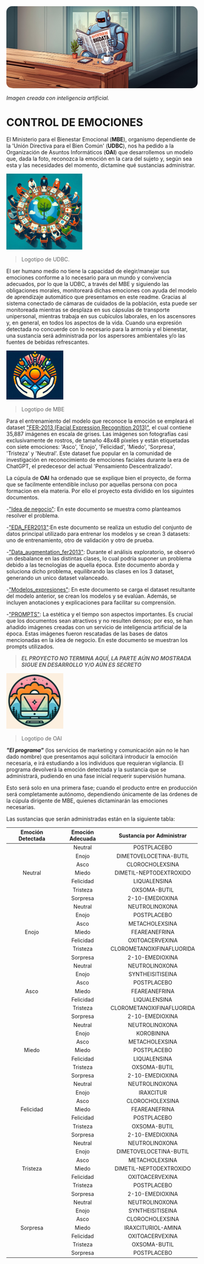 <img src="Imagenes/readme.jpg" alt="Imagen creada con inteligencia artificial." style="border-radius: 15px;">

*Imagen creada con inteligencia artificial.*


# CONTROL DE EMOCIONES
El Ministerio para el Bienestar Emocional (**MBE**), organismo dependiente de la 'Unión Directiva para el Bien Común' (**UDBC**), nos ha pedido a la Organización de Asuntos Informáticos (**OAI**) que desarrollemos un modelo que, dada la foto, reconozca la emoción en la cara del sujeto y, según sea esta y las necesidades del momento, dictamine qué sustancias administrar.  


<img src="Imagenes/UDBC.jpg" alt="Logotipo de MBE" width="200">  
  
>Logotipo de UDBC.

El ser humano medio no tiene la capacidad de elegir/manejar sus emociones conforme a lo necesario para un mundo y convivencia adecuados, por lo que la UDBC, a través del MBE y siguiendo las obligaciones morales, monitoreará dichas emociones con ayuda del modelo de aprendizaje automático que presentamos en este readme. Gracias al sistema conectado de cámaras de cuidados de la población, esta puede ser monitoreada mientras se desplaza en sus cápsulas de transporte unipersonal, mientras trabaja en sus cubículos laborales, en los ascensores y, en general, en todos los aspectos de la vida. Cuando una expresión detectada no concuerde con lo necesario para la armonía y el bienestar, una sustancia será administrada por los aspersores ambientales y/o las fuentes de bebidas refrescantes. 

<img src="Imagenes/mini.jpg" alt="Logotipo de MBE" width="150">  

>Logotipo de MBE

Para el entrenamiento del modelo que reconoce la emoción se empleará el dataset ["FER-2013 (Facial Expression Recognition 2013)"](https://www.kaggle.com/datasets/nicolejyt/facialexpressionrecognition?select=fer2013.csv), el cual contiene 35,887 imágenes en escala de grises. Las imágenes son fotografías casi exclusivamente de rostros, de tamaño 48x48 píxeles y están etiquetadas con siete emociones: 'Asco', 'Enojo', 'Felicidad', 'Miedo', 'Sorpresa', 'Tristeza' y 'Neutral'. Este dataset fue popular en la comunidad de investigación en reconocimiento de emociones faciales durante la era de ChatGPT, el predecesor del actual 'Pensamiento Descentralizado'.

La cúpula de **OAI** ha ordenado que se explique bien el proyecto, de forma que se facilmente entendible incluso por aquellas persona con poca formacion en ela materia.
Por ello el proyecto esta dividido en los siguintes documentos.  
  
-["Idea de negocio"](https://github.com/PepeReinaCampo/proyectoML/blob/main/Idea%20de%20negocio.pptx): En este documento se muestra como planteamos resolver el problema.

-["EDA_FER2013"](https://github.com/PepeReinaCampo/proyectoML/blob/main/EDA_FER2013.ipynb):En este documento se realiza un estudio del conjunto de datos principal utilizado para entrenar los modelos y se crean 3 datasets: uno de entrenamiento, otro de validación y otro de prueba.
  
-["Data_augmentation_fer2013"](https://github.com/PepeReinaCampo/proyectoML/blob/main/Data_augmentation_fer2013.ipynb): Durante el análisis exploratorio, se observó un desbalance en las distintas clases, lo cual podría suponer un problema debido a las tecnologías de aquella época. Este documento aborda y soluciona dicho problema, equilibrando las clases en los 3 dataset, generando un unico dataset valanceado.  
  
-["Modelos_expresiones"](https://github.com/PepeReinaCampo/proyectoML/blob/main/Data_augmentation_fer2013.ipynb): En este documento se carga el dataset resultante del modelo anterior, se crean los modelos y se evalúan. Además, se incluyen anotaciones y explicaciones para facilitar su comprensión.    
  
-["PROMPTS"](https://github.com/PepeReinaCampo/proyectoML/blob/main/PROMPTS.md): La estética y el tiempo son aspectos importantes. Es crucial que los documentos sean atractivos y no resulten densos; por eso, se han añadido imágenes creadas con un servicio de inteligencia artificial de la época. Estas imágenes fueron rescatadas de las bases de datos mencionadas en la idea de negocio. En este documento se muestran los prompts utilizados.   

>***EL PROYECTO NO TERMINA AQUÍ, LA PARTE AÚN NO MOSTRADA SIGUE EN DESARROLLO Y/O AÚN ES SECRETO***


<img src="Imagenes/OAI.jpg" alt="Logotipo de MBE" width="150">  

>Logotipo de OAI
  
***"El programa"*** (los servicios de marketing y comunicación aún no le han dado nombre) que presentamos aquí solicitará introducir la emoción necesaria, e irá estudiando a los individuos que requieran vigilancia. El programa devolverá la emoción detectada y la sustancia que se administrará, pudiendo en una fase inicial requerir supervisión humana.

Esto será solo en una primera fase; cuando el producto entre en producción será completamente autónomo, dependiendo únicamente de las órdenes de la cúpula dirigente de MBE, quienes dictaminarán las emociones necesarias.

Las sustancias que serán administradas están en la siguiente tabla:

<table>
    <thead>
        <tr>
            <th>Emoción Detectada</th>
            <th>Emoción Adecuada</th>
            <th>Sustancia por Administrar</th>
        </tr>
    </thead>
    <tbody>
        <tr>
            <td rowspan="7" align="center">Neutral</td>
            <td align="center">Neutral</td>
            <td align="center">POSTPLACEBO</td>
        </tr>
        <tr>
            <td align="center">Enojo</td>
            <td align="center">DIMETOVELOCETINA-BUTIL</td>
        </tr>
        <tr>
            <td align="center">Asco</td>
            <td align="center">CLOROCHOLEXSINA</td>
        </tr>
        <tr>
            <td align="center">Miedo</td>
            <td align="center">DIMETIL-NEPTODEXTROXIDO</td>
        </tr>
        <tr>
            <td align="center">Felicidad</td>
            <td align="center">LIQUALENSINA</td>
        </tr>
        <tr>
            <td align="center">Tristeza</td>
            <td align="center">OXSOMA-BUTIL</td>
        </tr>
        <tr>
            <td align="center">Sorpresa</td>
            <td align="center">2-10-EMEDIOXINA</td>
        </tr>
        <tr>
            <td rowspan="7" align="center">Enojo</td>
            <td align="center">Neutral</td>
            <td align="center">NEUTROLINOXONA</td>
        </tr>
        <tr>
            <td align="center">Enojo</td>
            <td align="center">POSTPLACEBO</td>
        </tr>
        <tr>
            <td align="center">Asco</td>
            <td align="center">METACHOLEXSINA</td>
        </tr>
        <tr>
            <td align="center">Miedo</td>
            <td align="center">FEAREANEFRINA</td>
        </tr>
        <tr>
            <td align="center">Felicidad</td>
            <td align="center">OXITOACERVEXINA</td>
        </tr>
        <tr>
            <td align="center">Tristeza</td>
            <td align="center">CLOROMETANOXIFINAFLUORIDA</td>
        </tr>
        <tr>
            <td align="center">Sorpresa</td>
            <td align="center">2-10-EMEDIOXINA</td>
        </tr>
        <tr>
            <td rowspan="7" align="center">Asco</td>
            <td align="center">Neutral</td>
            <td align="center">NEUTROLINOXONA</td>
        </tr>
        <tr>
            <td align="center">Enojo</td>
            <td align="center">SYNTHEISITISEINA</td>
        </tr>
        <tr>
            <td align="center">Asco</td>
            <td align="center">POSTPLACEBO</td>
        </tr>
        <tr>
            <td align="center">Miedo</td>
            <td align="center">FEAREANEFRINA</td>
        </tr>
        <tr>
            <td align="center">Felicidad</td>
            <td align="center">LIQUALENSINA</td>
        </tr>
        <tr>
            <td align="center">Tristeza</td>
            <td align="center">CLOROMETANOXIFINAFLUORIDA</td>
        </tr>
        <tr>
            <td align="center">Sorpresa</td>
            <td align="center">2-10-EMEDIOXINA</td>
        </tr>
        <tr>
            <td rowspan="7" align="center">Miedo</td>
            <td align="center">Neutral</td>
            <td align="center">NEUTROLINOXONA</td>
        </tr>
        <tr>
            <td align="center">Enojo</td>
            <td align="center">KOROBININA</td>
        </tr>
        <tr>
            <td align="center">Asco</td>
            <td align="center">METACHOLEXSINA</td>
        </tr>
        <tr>
            <td align="center">Miedo</td>
            <td align="center">POSTPLACEBO</td>
        </tr>
        <tr>
            <td align="center">Felicidad</td>
            <td align="center">LIQUALENSINA</td>
        </tr>
        <tr>
            <td align="center">Tristeza</td>
            <td align="center">OXSOMA-BUTIL</td>
        </tr>
        <tr>
            <td align="center">Sorpresa</td>
            <td align="center">2-10-EMEDIOXINA</td>
        </tr>
        <tr>
            <td rowspan="7" align="center">Felicidad</td>
            <td align="center">Neutral</td>
            <td align="center">NEUTROLINOXONA</td>
        </tr>
        <tr>
            <td align="center">Enojo</td>
            <td align="center">IRAXCITUR</td>
        </tr>
        <tr>
            <td align="center">Asco</td>
            <td align="center">CLOROCHOLEXSINA</td>
        </tr>
        <tr>
            <td align="center">Miedo</td>
            <td align="center">FEAREANEFRINA</td>
        </tr>
        <tr>
            <td align="center">Felicidad</td>
            <td align="center">POSTPLACEBO</td>
        </tr>
        <tr>
            <td align="center">Tristeza</td>
            <td align="center">OXSOMA-BUTIL</td>
        </tr>
        <tr>
            <td align="center">Sorpresa</td>
            <td align="center">2-10-EMEDIOXINA</td>
        </tr>
        <tr>
            <td rowspan="7" align="center">Tristeza</td>
            <td align="center">Neutral</td>
            <td align="center">NEUTROLINOXONA</td>
        </tr>
        <tr>
            <td align="center">Enojo</td>
            <td align="center">DIMETOVELOCETINA-BUTIL</td>
        </tr>
        <tr>
            <td align="center">Asco</td>
            <td align="center">METACHOLEXSINA</td>
        </tr>
        <tr>
            <td align="center">Miedo</td>
            <td align="center">DIMETIL-NEPTODEXTROXIDO</td>
        </tr>
        <tr>
            <td align="center">Felicidad</td>
            <td align="center">OXITOACERVEXINA</td>
        </tr>
        <tr>
            <td align="center">Tristeza</td>
            <td align="center">POSTPLACEBO</td>
        </tr>
        <tr>
            <td align="center">Sorpresa</td>
            <td align="center">2-10-EMEDIOXINA</td>
        </tr>
        <tr>
            <td rowspan="7" align="center">Sorpresa</td>
            <td align="center">Neutral</td>
            <td align="center">NEUTROLINOXONA</td>
        </tr>
        <tr>
            <td align="center">Enojo</td>
            <td align="center">SYNTHEISITISEINA</td>
        </tr>
        <tr>
            <td align="center">Asco</td>
            <td align="center">CLOROCHOLEXSINA</td>
        </tr>
        <tr>
            <td align="center">Miedo</td>
            <td align="center">IRAXCITURIOL-AMINA</td>
        </tr>
        <tr>
            <td align="center">Felicidad</td>
            <td align="center">OXITOACERVEXINA</td>
        </tr>
        <tr>
            <td align="center">Tristeza</td>
            <td align="center">OXSOMA-BUTIL</td>
         </tr>  
        <tr>
            <td align="center">Sorpresa</td>
            <td align="center">POSTPLACEBO</td> 
        </tr>
    </tbody>
</table>


